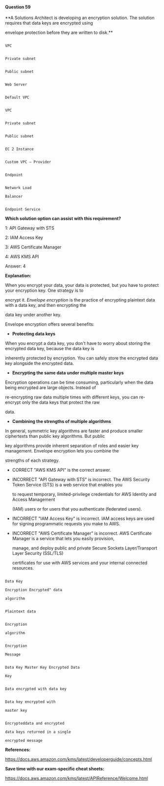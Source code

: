#### Question  59


**A Solutions Architect is developing an encryption solution. The solution requires that data keys are encrypted using

envelope protection before they are written to disk.**


```

VPC

```


```

Private subnet

```


```

Public subnet

```


```

Web Server

```


```

Default VPC

```


```

VPC

```


```

Private subnet

```


```

Public subnet

```


```

EC 2 Instance

```


```

Custom VPC – Provider

```


```

Endpoint

```


```

Network Load

Balancer

```


```

Endpoint Service

```


**Which solution option can assist with this requirement?**


1: API Gateway with STS


2: IAM Access Key


3: AWS Certificate Manager


4: AWS KMS API


Answer: 4


**Explanation:**


When you encrypt your data, your data is protected, but you have to protect your encryption key. One strategy is to

encrypt it. _Envelope encryption_ is the practice of encrypting plaintext data with a data key, and then encrypting the

data key under another key.


Envelope encryption offers several benefits:


- **Protecting data keys**


When you encrypt a data key, you don't have to worry about storing the encrypted data key, because the data key is

inherently protected by encryption. You can safely store the encrypted data key alongside the encrypted data.


- **Encrypting the same data under multiple master keys**


Encryption operations can be time consuming, particularly when the data being encrypted are large objects. Instead of

re-encrypting raw data multiple times with different keys, you can re-encrypt only the data keys that protect the raw

data.


- **Combining the strengths of multiple algorithms**


In general, symmetric key algorithms are faster and produce smaller ciphertexts than public key algorithms. But public

key algorithms provide inherent separation of roles and easier key management. Envelope encryption lets you combine the

strengths of each strategy.


- CORRECT "AWS KMS API" is the correct answer.


- INCORRECT "API Gateway with STS" is incorrect. The AWS Security Token Service (STS) is a web service that enables you

  to request temporary, limited-privilege credentials for AWS Identity and Access Management

  (IAM) users or for users that you authenticate (federated users).


- INCORRECT "IAM Access Key" is incorrect. IAM access keys are used for signing programmatic requests you make to AWS.


- INCORRECT "AWS Certificate Manager" is incorrect. AWS Certificate Manager is a service that lets you easily provision,

  manage, and deploy public and private Secure Sockets Layer/Transport Layer Security (SSL/TLS)

  certificates for use with AWS services and your internal connected resources.


```

Data Key

Encryption Encrypted^ data

algorithm

```


```

Plaintext data

```


```

Encryption

algorithm

```


```

Encryption

Message

```


```

Data Key Master Key Encrypted Data

Key

```


```

Data encrypted with data key

```


```

Data key encrypted with

master key

```


```

Encrypteddata and encrypted

data keys returned in a single

encrypted message

```


**References:**


https://docs.aws.amazon.com/kms/latest/developerguide/concepts.html


**Save time with our exam-specific cheat sheets:**


https://docs.aws.amazon.com/kms/latest/APIReference/Welcome.html

